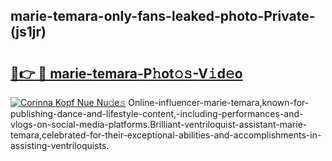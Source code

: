 ## marie-temara-only-fans​-leaked-photo​-Private-(js1jr)


# <h2><a href="https://mediaupload.pro?title=marie-temara&ref=git">🔗👉 🔴 marie-temara-P𝚑ot𝚘𝚜-V𝚒d𝚎o</a></h2>

[![Corinna Kopf Nue Nu𝚍e𝚜](https://i.imgur.com/0qMVB7G.gif)](https://mediaupload.pro?title=marie-temara&ref=git)
Online-influencer-marie-temara,known-for-publishing-dance-and-lifestyle-content,-including-performances-and-vlogs-on-social-media-platforms.Brilliant-ventriloquist-assistant-marie-temara,celebrated-for-their-exceptional-abilities-and-accomplishments-in-assisting-ventriloquists.  